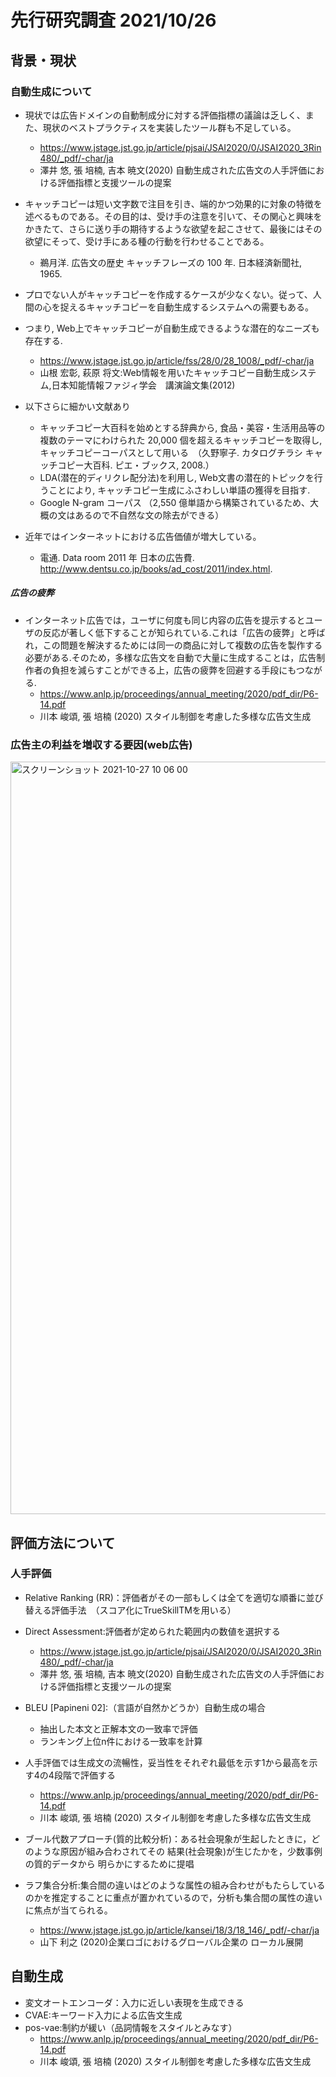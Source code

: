 # 先行研究調査  2021/10/26
## 背景・現状
### 自動生成について
* 現状では広告ドメインの自動制成分に対する評価指標の議論は乏しく、また、現状のベストプラクティスを実装したツール群も不足している。
  * https://www.jstage.jst.go.jp/article/pjsai/JSAI2020/0/JSAI2020_3Rin480/_pdf/-char/ja
   * 澤井 悠, 張 培楠, 吉本 暁文(2020) 自動生成された広告文の人手評価における評価指標と支援ツールの提案

* キャッチコピーは短い文字数で注目を引き、端的かつ効果的に対象の特徴を述べるものである。その目的は、受け手の注意を引いて、その関心と興味をかきたて、さらに送り手の期待するような欲望を起こさせて、最後にはその欲望にそって、受け手にある種の行動を行わせることである。
  * 鵜月洋. 広告文の歴史 キャッチフレーズの 100 年. 日本経済新聞社, 1965.

* プロでない人がキャッチコピーを作成するケースが少なくない。従って、人間の心を捉えるキャッチコピーを自動生成するシステムへの需要もある。
* つまり, Web上でキャッチコピーが自動生成できるような潜在的なニーズも存在する.
  * https://www.jstage.jst.go.jp/article/fss/28/0/28_1008/_pdf/-char/ja
  * 山根 宏彰, 萩原 将文:Web情報を用いたキャッチコピー自動生成システム,日本知能情報ファジィ学会　講演論文集(2012)  

* 以下さらに細かい文献あり  
  * キャッチコピー大百科を始めとする辞典から, 食品・美容・生活用品等の複数のテーマにわけられた 20,000 個を超えるキャッチコピーを取得し, キャッチコピーコーパスとして用いる　（久野寧子. カタログチラシ キャッチコピー大百科. ピエ・ブックス, 2008.）  
  * LDA(潜在的ディリクレ配分法)を利用し, Web文書の潜在的トピックを行うことにより, キャッチコピー生成にふさわしい単語の獲得を目指す.  
  * Google N-gram コーパス  （2,550 億単語から構築されているため、大概の文はあるので不自然な文の除去ができる）

* 近年ではインターネットにおける広告価値が増大している。
  * 電通. Data room 2011 年 日本の広告費. http://www.dentsu.co.jp/books/ad_cost/2011/index.html.

##### 広告の疲弊
* インターネット広告では，ユーザに何度も同じ内容の広告を提示するとユーザの反応が著しく低下することが知られている.これは「広告の疲弊」と呼ばれ，この問題を解決するためには同一の商品に対して複数の広告を製作する必要がある.そのため，多様な広告文を自動で大量に生成することは，広告制作者の負担を減らすことができる上，広告の疲弊を回避する手段にもつながる.  
  * https://www.anlp.jp/proceedings/annual_meeting/2020/pdf_dir/P6-14.pdf  
  *  川本 峻頌, 張 培楠 (2020) スタイル制御を考慮した多様な広告文生成  

### 広告主の利益を増収する要因(web広告)
<img width="1204" alt="スクリーンショット 2021-10-27 10 06 00" src="https://user-images.githubusercontent.com/80563502/138983230-4935f047-d3c5-4d02-a1ce-4f70a2d583df.png">

## 評価方法について
### 人手評価
* Relative Ranking (RR)：評価者がその一部もしくは全てを適切な順番に並び替える評価手法　（スコア化にTrueSkillTMを用いる）
* Direct Assessment:評価者が定められた範囲内の数値を選択する
  * https://www.jstage.jst.go.jp/article/pjsai/JSAI2020/0/JSAI2020_3Rin480/_pdf/-char/ja
   * 澤井 悠, 張 培楠, 吉本 暁文(2020) 自動生成された広告文の人手評価における評価指標と支援ツールの提案

* BLEU [Papineni 02]:（言語が自然かどうか）自動生成の場合
  * 抽出した本文と正解本文の一致率で評価
  * ランキング上位n件における一致率を計算

* 人手評価では生成文の流暢性，妥当性をそれぞれ最低を示す1から最高を示す4の4段階で評価する
  * https://www.anlp.jp/proceedings/annual_meeting/2020/pdf_dir/P6-14.pdf
  * 川本 峻頌, 張 培楠 (2020)  スタイル制御を考慮した多様な広告文生成 


* ブール代数アプローチ(質的比較分析)：ある社会現象が生起したときに，どのような原因が組み合わされてその 結果(社会現象)が生じたかを，少数事例の質的データから 明らかにするために提唱
* ラフ集合分析:集合間の違いはどのような属性の組み合わせがもたらしているのかを推定することに重点が置かれているので，分析も集合間の属性の違いに焦点が当てられる。
  * https://www.jstage.jst.go.jp/article/kansei/18/3/18_146/_pdf/-char/ja
  * 山下 利之 (2020)企業ロゴにおけるグローバル企業の ローカル展開  



## 自動生成
* 変文オートエンコーダ：入力に近しい表現を生成できる
* CVAE:キーワード入力による広告文生成
* pos-vae:制約が緩い（品詞情報をスタイルとみなす）
  * https://www.anlp.jp/proceedings/annual_meeting/2020/pdf_dir/P6-14.pdf
  * 川本 峻頌, 張 培楠 (2020)  スタイル制御を考慮した多様な広告文生成 
